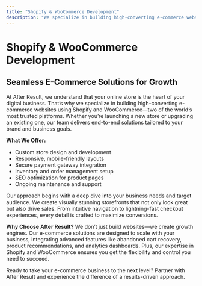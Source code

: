 ```yaml
---
title: "Shopify & WooCommerce Development"
description: "We specialize in building high-converting e-commerce websites using Shopify and WooCommerce—two of the world’s most trusted platforms"
---
```


# Shopify & WooCommerce Development

## Seamless E-Commerce Solutions for Growth

At After Result, we understand that your online store is the heart of your digital business. That’s why we specialize in building high-converting e-commerce websites using Shopify and WooCommerce—two of the world’s most trusted platforms. Whether you’re launching a new store or upgrading an existing one, our team delivers end-to-end solutions tailored to your brand and business goals.

**What We Offer:**
- Custom store design and development
- Responsive, mobile-friendly layouts
- Secure payment gateway integration
- Inventory and order management setup
- SEO optimization for product pages
- Ongoing maintenance and support

Our approach begins with a deep dive into your business needs and target audience. We create visually stunning storefronts that not only look great but also drive sales. From intuitive navigation to lightning-fast checkout experiences, every detail is crafted to maximize conversions.

**Why Choose After Result?**
We don’t just build websites—we create growth engines. Our e-commerce solutions are designed to scale with your business, integrating advanced features like abandoned cart recovery, product recommendations, and analytics dashboards. Plus, our expertise in Shopify and WooCommerce ensures you get the flexibility and control you need to succeed.

Ready to take your e-commerce business to the next level? Partner with After Result and experience the difference of a results-driven approach.
